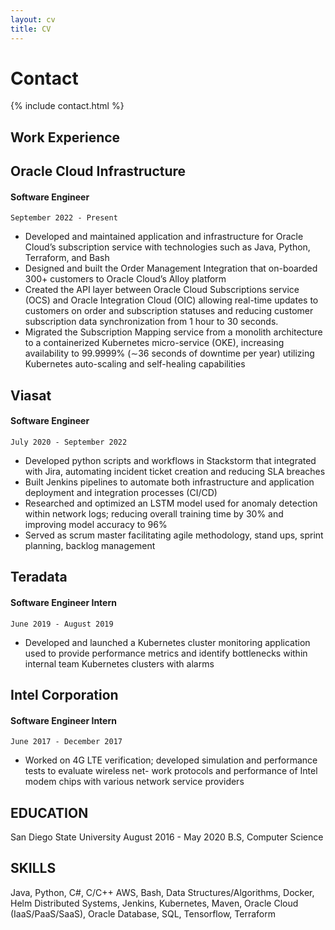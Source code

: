 ```yaml
---
layout: cv
title: CV
---
```


# Contact
{% include contact.html %}


## Work Experience

## Oracle Cloud Infrastructure
#### Software Engineer
`September 2022 - Present`
* Developed and maintained application and infrastructure for Oracle Cloud’s subscription service with
technologies such as Java, Python, Terraform, and Bash
* Designed and built the Order Management Integration that on-boarded 300+ customers to Oracle
  Cloud’s Alloy platform
* Created the API layer between Oracle Cloud Subscriptions service (OCS) and Oracle Integration Cloud
  (OIC) allowing real-time updates to customers on order and subscription statuses and reducing customer
  subscription data synchronization from 1 hour to 30 seconds.
* Migrated the Subscription Mapping service from a monolith architecture to a containerized Kubernetes
  micro-service (OKE), increasing availability to 99.9999% (∼36 seconds of downtime per year) utilizing
  Kubernetes auto-scaling and self-healing capabilities


## Viasat 
#### Software Engineer
`July 2020 - September 2022`
* Developed python scripts and workflows in Stackstorm that integrated with Jira, automating incident
  ticket creation and reducing SLA breaches
* Built Jenkins pipelines to automate both infrastructure and application deployment and integration
  processes (CI/CD)
* Researched and optimized an LSTM model used for anomaly detection within network logs; reducing
  overall training time by 30% and improving model accuracy to 96%
* Served as scrum master facilitating agile methodology, stand ups, sprint planning, backlog management

## Teradata 
#### Software Engineer Intern
`June 2019 - August 2019`
* Developed and launched a Kubernetes cluster monitoring application used to provide performance
  metrics and identify bottlenecks within internal team Kubernetes clusters with alarms

## Intel Corporation 
#### Software Engineer Intern
`June 2017 - December 2017`
* Worked on 4G LTE verification; developed simulation and performance tests to evaluate wireless net-
  work protocols and performance of Intel modem chips with various network service providers


## EDUCATION

San Diego State University August 2016 - May 2020
B.S, Computer Science

## SKILLS

Java, Python, C#, C/C++
AWS, Bash, Data Structures/Algorithms, Docker, Helm
Distributed Systems, Jenkins, Kubernetes, Maven, Oracle Cloud
(IaaS/PaaS/SaaS), Oracle Database, SQL, Tensorflow, Terraform